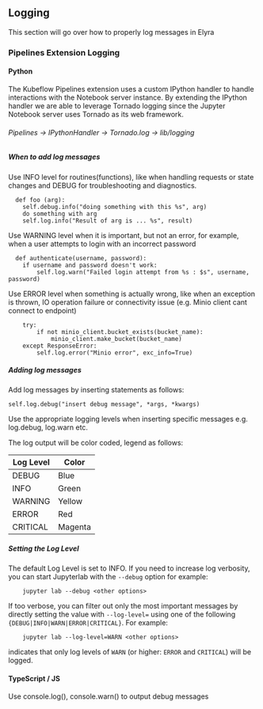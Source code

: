 <!--
{% comment %}
Copyright 2018-2020 Elyra Authors

Licensed under the Apache License, Version 2.0 (the "License");
you may not use this file except in compliance with the License.
You may obtain a copy of the License at

http://www.apache.org/licenses/LICENSE-2.0

Unless required by applicable law or agreed to in writing, software
distributed under the License is distributed on an "AS IS" BASIS,
WITHOUT WARRANTIES OR CONDITIONS OF ANY KIND, either express or implied.
See the License for the specific language governing permissions and
limitations under the License.
{% endcomment %}
-->
## Logging

This section will go over how to properly log messages in Elyra

### Pipelines Extension Logging

#### Python 
The Kubeflow Pipelines extension uses a custom IPython handler to handle interactions with 
the Notebook server instance. By extending the IPython handler we are able to leverage Tornado logging 
since the Jupyter Notebook server uses Tornado as its web framework. <p>
 
###### Pipelines -> IPythonHandler -> Tornado.log -> lib/logging <p>

##### When to add log messages
Use INFO level for routines(functions), like when handling requests or state changes and DEBUG for troubleshooting and diagnostics.<p>
```
  def foo (arg):
    self.debug.info("doing something with this %s", arg)
    do something with arg
    self.log.info("Result of arg is ... %s", result)
```    
Use WARNING level when it is important, but not an error, for example, when a user attempts to login with an incorrect password<p>
```
  def authenticate(username, password):
    if username and password doesn't work:
        self.log.warn("Failed login attempt from %s : $s", username, password)
```     
Use ERROR level when something is actually wrong, like when an exception is thrown, IO operation failure or connectivity 
issue (e.g. Minio client cant connect to endpoint)<p>
``` 
    try:
        if not minio_client.bucket_exists(bucket_name):
            minio_client.make_bucket(bucket_name)
    except ResponseError:
        self.log.error("Minio error", exc_info=True)
```
##### Adding log messages
Add log messages by inserting statements as follows:<p>
`self.log.debug("insert debug message", *args, *kwargs)`<p>
Use the appropriate logging levels when inserting specific messages e.g. log.debug, log.warn etc. <p>

The log output will be color coded, legend as follows:

| Log Level | Color | 
|-----------|-------|
| DEBUG     | Blue  | 
| INFO      | Green |
| WARNING   | Yellow |
| ERROR     | Red   |
| CRITICAL  | Magenta |

##### Setting the Log Level
The default Log Level is set to INFO. If you need to increase log verbosity, you can start Jupyterlab with 
the `--debug` option for example:  
```
    jupyter lab --debug <other options>
```
If too verbose, you can filter out only the most important messages by directly setting the value
with `--log-level=` using one of the following `{DEBUG|INFO|WARN|ERROR|CRITICAL}`.  For example:
```
    jupyter lab --log-level=WARN <other options>
```
indicates that only log levels of `WARN` (or higher: `ERROR` and `CRITICAL`) will be logged.

#### TypeScript / JS

Use console.log(), console.warn() to output debug messages



